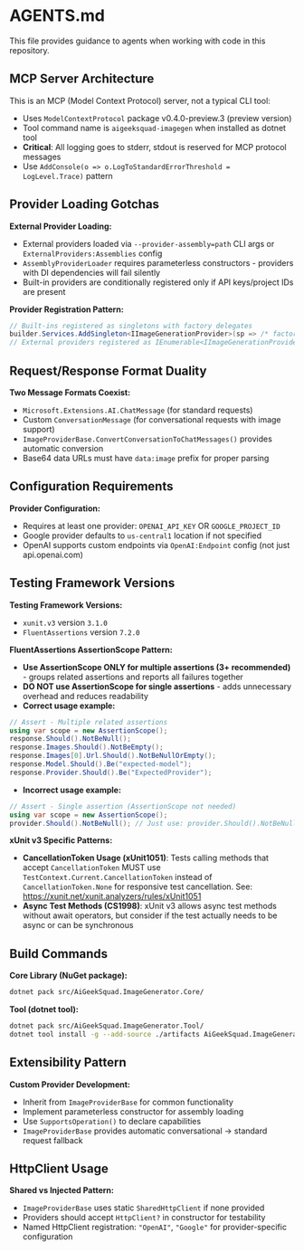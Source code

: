 # AGENTS.md

This file provides guidance to agents when working with code in this repository.

## MCP Server Architecture

This is an MCP (Model Context Protocol) server, not a typical CLI tool:
- Uses `ModelContextProtocol` package v0.4.0-preview.3 (preview version)
- Tool command name is `aigeeksquad-imagegen` when installed as dotnet tool
- **Critical**: All logging goes to stderr, stdout is reserved for MCP protocol messages
- Use `AddConsole(o => o.LogToStandardErrorThreshold = LogLevel.Trace)` pattern

## Provider Loading Gotchas

**External Provider Loading:**
- External providers loaded via `--provider-assembly=path` CLI args or `ExternalProviders:Assemblies` config
- `AssemblyProviderLoader` requires parameterless constructors - providers with DI dependencies will fail silently
- Built-in providers are conditionally registered only if API keys/project IDs are present

**Provider Registration Pattern:**
```csharp
// Built-ins registered as singletons with factory delegates
builder.Services.AddSingleton<IImageGenerationProvider>(sp => /* factory */);
// External providers registered as IEnumerable<IImageGenerationProvider>
```

## Request/Response Format Duality

**Two Message Formats Coexist:**
- `Microsoft.Extensions.AI.ChatMessage` (for standard requests)
- Custom `ConversationMessage` (for conversational requests with image support)
- `ImageProviderBase.ConvertConversationToChatMessages()` provides automatic conversion
- Base64 data URLs must have `data:image` prefix for proper parsing

## Configuration Requirements

**Provider Configuration:**
- Requires at least one provider: `OPENAI_API_KEY` OR `GOOGLE_PROJECT_ID`
- Google provider defaults to `us-central1` location if not specified
- OpenAI supports custom endpoints via `OpenAI:Endpoint` config (not just api.openai.com)

## Testing Framework Versions

**Testing Framework Versions:**
- `xunit.v3` version `3.1.0`
- `FluentAssertions` version `7.2.0`

**FluentAssertions AssertionScope Pattern:**
- **Use AssertionScope ONLY for multiple assertions (3+ recommended)** - groups related assertions and reports all failures together
- **DO NOT use AssertionScope for single assertions** - adds unnecessary overhead and reduces readability
- **Correct usage example:**
```csharp
// Assert - Multiple related assertions
using var scope = new AssertionScope();
response.Should().NotBeNull();
response.Images.Should().NotBeEmpty();
response.Images[0].Url.Should().NotBeNullOrEmpty();
response.Model.Should().Be("expected-model");
response.Provider.Should().Be("ExpectedProvider");
```
- **Incorrect usage example:**
```csharp
// Assert - Single assertion (AssertionScope not needed)
using var scope = new AssertionScope();
provider.Should().NotBeNull(); // Just use: provider.Should().NotBeNull();
```

**xUnit v3 Specific Patterns:**
- **CancellationToken Usage (xUnit1051)**: Tests calling methods that accept `CancellationToken` MUST use `TestContext.Current.CancellationToken` instead of `CancellationToken.None` for responsive test cancellation. See: https://xunit.net/xunit.analyzers/rules/xUnit1051
- **Async Test Methods (CS1998)**: xUnit v3 allows async test methods without await operators, but consider if the test actually needs to be async or can be synchronous

## Build Commands

**Core Library (NuGet package):**
```bash
dotnet pack src/AiGeekSquad.ImageGenerator.Core/
```

**Tool (dotnet tool):**
```bash
dotnet pack src/AiGeekSquad.ImageGenerator.Tool/
dotnet tool install -g --add-source ./artifacts AiGeekSquad.ImageGenerator
```

## Extensibility Pattern

**Custom Provider Development:**
- Inherit from `ImageProviderBase` for common functionality
- Implement parameterless constructor for assembly loading
- Use `SupportsOperation()` to declare capabilities
- `ImageProviderBase` provides automatic conversational → standard request fallback

## HttpClient Usage

**Shared vs Injected Pattern:**
- `ImageProviderBase` uses static `SharedHttpClient` if none provided
- Providers should accept `HttpClient?` in constructor for testability
- Named HttpClient registration: `"OpenAI"`, `"Google"` for provider-specific configuration